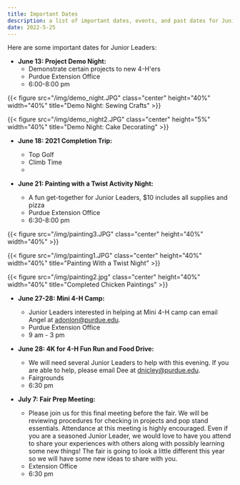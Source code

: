 ```yaml
---
title: Important Dates
description: a list of important dates, events, and past dates for Junior Leaders and officers.
date: 2022-5-25
---
```


Here are some important dates for Junior Leaders:
    
  * **June 13: Project Demo Night:**
     * Demonstrate certain projects to new 4-H'ers
     * Purdue Extension Office
     *  6:00-8:00 pm

{{< figure src="/img/demo_night.JPG" class="center" height="40%" width="40%" title="Demo Night: Sewing Crafts" >}}

{{< figure src="/img/demo_night2.JPG" class="center" height="5%" width="40%" title="Demo Night: Cake Decorating" >}}

  * **June 18: 2021 Completion Trip:**
    * Top Golf
    * Climb Time
    * 
  
  *  **June 21: Painting with a Twist Activity Night:**
     * A fun get-together for Junior Leaders, $10 includes all supplies and pizza
     * Purdue Extension Office
     * 6:30-8:00 pm

{{< figure src="/img/painting3.JPG" class="center" height="40%" width="40%" >}}

{{< figure src="/img/painting1.JPG" class="center" height="40%" width="40%" title="Painting With a Twist Night" >}}

{{< figure src="/img/painting2.jpg" class="center" height="40%" width="40%" title="Completed Chicken Paintings" >}}

  *  **June 27-28: Mini 4-H Camp:**
      *  Junior Leaders interested in helping at Mini 4-H camp can email Angel at adonlon@purdue.edu.
      *  Purdue Extension Office
      *  9 am - 3 pm

  *  **June 28: 4K for 4-H Fun Run and Food Drive:**
      *  We will need several Junior Leaders to help with this evening. If you are able to help, please email Dee at dnicley@purdue.edu.
      *  Fairgrounds
      *  6:30 pm
    

  *  **July 7: Fair Prep Meeting:**
      *  Please join us for this final meeting before the fair. We will be reviewing procedures for checking in projects and pop stand essentials. Attendance at this meeting is highly encouraged. Even if you are a seasoned Junior Leader, we would love to have you attend to share your experiences with others along with possibly learning some new things! The fair is going to look
a little different this year so we will have some new ideas to share with you.
      * Extension Office
      * 6:30 pm 